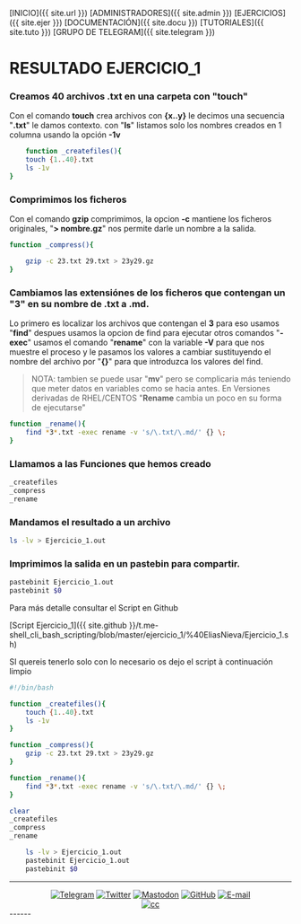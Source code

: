 [INICIO]({{ site.url }})  [ADMINISTRADORES]({{ site.admin }}) [EJERCICIOS]({{ site.ejer }}) [DOCUMENTACIÓN]({{ site.docu }}) [TUTORIALES]({{ site.tuto }}) [GRUPO DE TELEGRAM]({{ site.telegram }})

#   RESULTADO EJERCICIO_1

### Creamos 40 archivos .txt en una carpeta con "touch"

Con el comando **touch** crea archivos con **{x..y}** le decimos una secuencia "**.txt**" le damos contexto.
con "**ls**" listamos solo los nombres creados en 1 columna usando la opción **-1v**

```bash 
	function _createfiles(){
	touch {1..40}.txt
	ls -1v
}
```

### Comprimimos los ficheros

Con el comando **gzip** comprimimos, la opcion **-c** mantiene los ficheros originales, "**> nombre.gz**" nos permite darle un nombre a la salida.

```bash 
function _compress(){

	gzip -c 23.txt 29.txt > 23y29.gz
}
```

### Cambiamos las extensiónes de los ficheros que contengan un "3" en su nombre de .txt a .md.

Lo primero es localizar los archivos que contengan el **3** para eso usamos "**find**" despues usamos la opcion de find para ejecutar otros comandos "**-exec**" usamos el comando "**rename**" con la variable **-V** para que nos muestre el proceso  y le pasamos los valores a cambiar sustituyendo el nombre del archivo por "**{}**" para que introduzca los valores del find.

>NOTA: tambien se puede usar "**mv**" pero se complicaria más teniendo que meter datos en variables como se hacia antes.
En Versiones derivadas de RHEL/CENTOS "**Rename** cambia un poco en su forma de ejecutarse"

```bash 
function _rename(){
	find *3*.txt -exec rename -v 's/\.txt/\.md/' {} \;
}
```
### Llamamos a las Funciones que hemos creado

```bash 
_createfiles
_compress
_rename
```

### Mandamos el resultado a un archivo 
```bash 
ls -lv > Ejercicio_1.out
```
### Imprimimos la salida en un pastebin para compartir.

```bash 
pastebinit Ejercicio_1.out
pastebinit $0
```

Para más detalle consultar el Script en Github

[Script Ejercicio_1]({{ site.github }}/t.me-shell_cli_bash_scripting/blob/master/ejercicio_1/%40EliasNieva/Ejercicio_1.sh)

SI quereis tenerlo solo con lo necesario os dejo el script à continuación limpio

```bash
#!/bin/bash  

function _createfiles(){
	touch {1..40}.txt
	ls -1v
}

function _compress(){
	gzip -c 23.txt 29.txt > 23y29.gz
}

function _rename(){
	find *3*.txt -exec rename -v 's/\.txt/\.md/' {} \;
}

clear
_createfiles
_compress
_rename

	ls -lv > Ejercicio_1.out
	pastebinit Ejercicio_1.out
	pastebinit $0
```

------
<center>
<a href="{{ site.twitter }}"><img src="{{ site.img_telegram }}" alt="Telegram"/></a>
<a href="{{ site.twitter }}"><img src="{{ site.img_twitter }}" alt="Twitter"/></a>
<a href="{{ site.mastodon }}"><img src="{{ site.img_mastodon }}" alt="Mastodon"/></a>
<a href="{{ site.github }}"><img src="{{ site.img_github }}" alt="GitHub"/></a>
<a href="{{ site.mail }}"><img src="{{ site.img_mail }}" alt="E-mail"/></a>
<Br>
<a href="{{ site.mail }}"><img src="{{ site.img_creative }}" alt="cc"/></a>
</center>
------